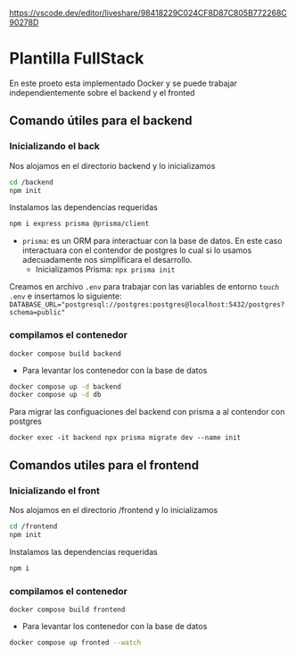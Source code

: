 https://vscode.dev/editor/liveshare/98418229C024CF8D87C805B772268C90278D


# Plantilla FullStack

En este proeto esta implementado Docker y se puede trabajar independientemente sobre el backend y el fronted

## Comando útiles para el backend
### Inicializando el back
Nos alojamos en el directorio backend y lo inicializamos
```sh
cd /backend
npm init
```
Instalamos las dependencias requeridas
```sh
npm i express prisma @prisma/client
```
 

* `prisma`: es un ORM para interactuar con la base de datos. En este caso interactuara con el contendor de postgres lo cual si lo usamos adecuadamente nos simplificara el desarrollo.
  * Inicializamos Prisma:
  `npx prisma init`

Creamos en archivo `.env` para trabajar con las variables de entorno `touch .env` e insertamos lo siguiente: `DATABASE_URL="postgresql://postgres:postgres@localhost:5432/postgres?schema=public"` 


### compilamos el contenedor 

`docker compose build backend`

* Para levantar los contenedor con la base de datos
```sh
docker compose up -d backend
docker compose up -d db
```

Para migrar las configuaciones del backend con prisma a al contendor con postgres
```
docker exec -it backend npx prisma migrate dev --name init
```
## Comandos utiles para el frontend
### Inicializando el front
Nos alojamos en el directorio /frontend y lo inicializamos
```sh
cd /frontend
npm init
```
Instalamos las dependencias requeridas
```sh
npm i 
```

### compilamos el contenedor 

`docker compose build frontend`

* Para levantar los contenedor con la base de datos
```sh
docker compose up fronted --watch
```


